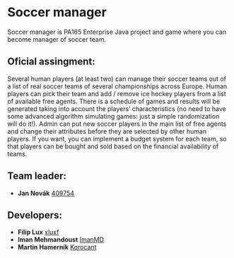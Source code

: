 # Soccer manager
Soccer manager is PA165 Enterprise Java project and game where you can become manager of soccer team.

## Oficial assingment:
Several human players (at least two) can manage their soccer teams out of a list of real soccer teams of several championships across Europe. Human players can pick their team and add / remove ice hockey players from a list of available free agents. There is a schedule of games and results will be generated taking into account the players’ characteristics (no need to have some advanced algorithm simulating games: just a simple randomization will do it!). Admin can put new soccer players in the main list of free agents and change their attributes before they are selected by other human players. If you want, you can implement a budget system for each team, so that players can be bought and sold based on the financial availability of teams.

## Team leader:
* **Jan Novák**  [409754](https://github.com/409754)
## Developers:
* **Filip Lux** [xluxf](https://github.com/xlufx)
* **Iman Mehmandoust** [ImanMD](https://github.com/ImanMD)
* **Martin Hamerník** [Korocant](https://github.com/Korocant)
